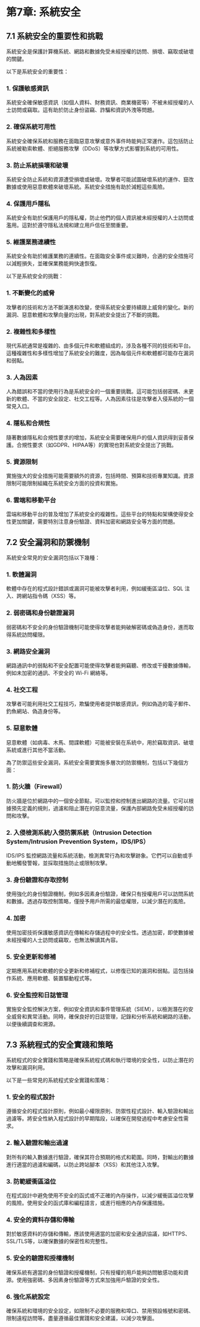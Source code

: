 # 第7章: 系統安全

## 7.1 系統安全的重要性和挑戰
系統安全是保護計算機系統、網路和數據免受未經授權的訪問、損壞、竊取或破壞的關鍵。

以下是系統安全的重要性：

### 1. 保護敏感資訊
系統安全確保敏感資訊（如個人資料、財務資訊、商業機密等）不被未經授權的人士訪問或竊取。這有助於防止身份盜竊、詐騙和資訊外洩等問題。

### 2. 確保系統可用性
系統安全確保系統和服務在面臨惡意攻擊或意外事件時能夠正常運作。這包括防止系統被勒索軟體、拒絕服務攻擊（DDoS）等攻擊方式影響到系統的可用性。

### 3. 防止系統損壞和破壞
系統安全防止系統和資源遭受損壞或破壞。攻擊者可能試圖破壞系統的運作、竄改數據或使用惡意軟體來破壞系統。系統安全措施有助於減輕這些風險。

### 4. 保護用戶隱私
系統安全有助於保護用戶的隱私權，防止他們的個人資訊被未經授權的人士訪問或濫用。這對於遵守隱私法規和建立用戶信任至關重要。

### 5. 維護業務連續性
系統安全有助於維護業務的連續性。在面臨安全事件或災難時，合適的安全措施可以減輕損失，並確保業務能夠快速恢復。

以下是系統安全的挑戰：

### 1. 不斷變化的威脅
攻擊者的技術和方法不斷演進和改變，使得系統安全要持續跟上威脅的變化。新的漏洞、惡意軟體和攻擊向量的出現，對系統安全提出了不斷的挑戰。

### 2. 複雜性和多樣性
現代系統通常是複雜的、由多個元件和軟體組成的，涉及各種不同的技術和平台。這種複雜性和多樣性增加了系統安全的難度，因為每個元件和軟體都可能存在漏洞和弱點。

### 3. 人為因素
人為錯誤和不當的使用行為是系統安全的一個重要挑戰。這可能包括弱密碼、未更新的軟體、不當的安全設定、社交工程等。人為因素往往是攻擊者入侵系統的一個常見入口。

### 4. 隱私和合規性
隨著數據隱私和合規性要求的增加，系統安全需要確保用戶的個人資訊得到妥善保護。合規性要求（如GDPR、HIPAA等）的實現也對系統安全提出了挑戰。

### 5. 資源限制
實施強大的安全措施可能需要額外的資源，包括時間、預算和技術專業知識。資源限制可能限制組織在系統安全方面的投資和實施。

### 6. 雲端和移動平台
雲端和移動平台的普及增加了系統安全的複雜性。這些平台的特點和架構使得安全性更加關鍵，需要特別注意身份驗證、資料加密和網路安全等方面的問題。


## 7.2 安全漏洞和防禦機制
系統安全常見的安全漏洞包括以下幾種：

### 1. 軟體漏洞
軟體中存在的程式設計錯誤或漏洞可能被攻擊者利用，例如緩衝區溢位、SQL 注入、跨網站指令碼（XSS）等。

### 2. 弱密碼和身份驗證漏洞
弱密碼和不安全的身份驗證機制可能使得攻擊者能夠破解密碼或偽造身份，進而取得系統訪問權限。

### 3. 網路安全漏洞
網路通訊中的弱點和不安全配置可能使得攻擊者能夠竊聽、修改或干擾數據傳輸，例如未加密的通訊、不安全的 Wi-Fi 網絡等。

### 4. 社交工程
攻擊者可能利用社交工程技巧，欺騙使用者提供敏感資訊，例如偽造的電子郵件、釣魚網站、偽造身份等。

### 5. 惡意軟體
惡意軟體（如病毒、木馬、間諜軟體）可能被安裝在系統中，用於竊取資訊、破壞系統或進行其他不當活動。

為了防禦這些安全漏洞，系統安全需要實施多層次的防禦機制，包括以下幾個方面：

### 1. 防火牆（Firewall）
防火牆是位於網路中的一個安全節點，可以監控和控制進出網路的流量。它可以根據預先定義的規則，過濾和阻止潛在的惡意流量，保護內部網路免受未經授權的訪問和攻擊。

### 2. 入侵檢測系統/入侵防禦系統（Intrusion Detection System/Intrusion Prevention System，IDS/IPS）
IDS/IPS 監控網路流量和系統活動，檢測異常行為和攻擊跡象。它們可以自動或手動地觸發警報，並採取措施防止或限制攻擊。

### 3. 身份驗證和存取控制
使用強化的身份驗證機制，例如多因素身份驗證，確保只有授權用戶可以訪問系統和數據。透過存取控制策略，僅授予用戶所需的最低權限，以減少潛在的風險。

### 4. 加密
使用加密技術保護敏感資訊在傳輸和存儲過程中的安全性。透過加密，即使數據被未經授權的人士訪問或竊取，也無法解讀其內容。

### 5. 安全更新和修補
定期應用系統和軟體的安全更新和修補程式，以修復已知的漏洞和弱點。這包括操作系統、應用軟體、裝置驅動程式等。

### 6. 安全監控和日誌管理
實施安全監控解決方案，例如安全資訊和事件管理系統（SIEM），以檢測潛在的安全威脅和異常活動。同時，確保良好的日誌管理，記錄和分析系統和網路的活動，以便後續調查和溯源。

## 7.3 系統程式的安全實踐和策略
系統程式的安全實踐和策略是確保系統程式碼和執行環境的安全性，以防止潛在的攻擊和漏洞利用。

以下是一些常見的系統程式安全實踐和策略：

### 1. 安全的程式設計
遵循安全的程式設計原則，例如最小權限原則、防禦性程式設計、輸入驗證和輸出過濾等。將安全性納入程式設計的早期階段，以確保在開發過程中考慮安全性需求。

### 2. 輸入驗證和輸出過濾
對所有的輸入數據進行驗證，確保其符合預期的格式和範圍。同時，對輸出的數據進行適當的過濾和編碼，以防止跨站腳本（XSS）和其他注入攻擊。

### 3. 防範緩衝區溢位
在程式設計中避免使用不安全的函式或不正確的內存操作，以減少緩衝區溢位攻擊的風險。使用安全的函式庫和編程語言，或進行相應的內存保護措施。

### 4. 安全的資料存儲和傳輸
對於敏感資料的存儲和傳輸，應該使用適當的加密和安全通訊協議，如HTTPS、SSL/TLS等，以確保數據的保密性和完整性。

### 5. 安全的驗證和授權機制
確保系統有適當的身份驗證和授權機制，只有授權的用戶能夠訪問敏感功能和資源。使用強密碼、多因素身份驗證等方式來加強用戶驗證的安全性。

### 6. 強化系統設定
確保系統和環境的安全設定，如限制不必要的服務和埠口、禁用預設帳號和密碼、限制遠程訪問等。盡量遵循最佳實踐和安全建議，以減少攻擊面。
